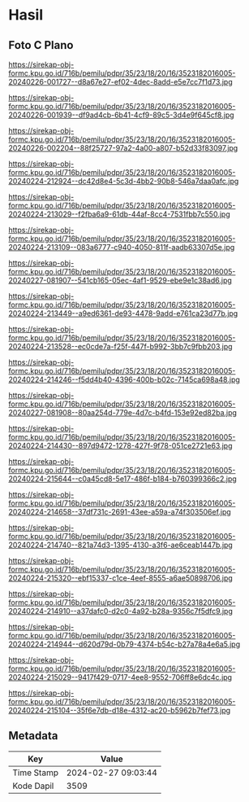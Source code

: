 # Hasil

## Foto C Plano

https://sirekap-obj-formc.kpu.go.id/716b/pemilu/pdpr/35/23/18/20/16/3523182016005-20240226-001727--d8a67e27-ef02-4dec-8add-e5e7cc7f1d73.jpg

https://sirekap-obj-formc.kpu.go.id/716b/pemilu/pdpr/35/23/18/20/16/3523182016005-20240226-001939--df9ad4cb-6b41-4cf9-89c5-3d4e9f645cf8.jpg

https://sirekap-obj-formc.kpu.go.id/716b/pemilu/pdpr/35/23/18/20/16/3523182016005-20240226-002204--88f25727-97a2-4a00-a807-b52d33f83097.jpg

https://sirekap-obj-formc.kpu.go.id/716b/pemilu/pdpr/35/23/18/20/16/3523182016005-20240224-212924--dc42d8e4-5c3d-4bb2-90b8-546a7daa0afc.jpg

https://sirekap-obj-formc.kpu.go.id/716b/pemilu/pdpr/35/23/18/20/16/3523182016005-20240224-213029--f2fba6a9-61db-44af-8cc4-7531fbb7c550.jpg

https://sirekap-obj-formc.kpu.go.id/716b/pemilu/pdpr/35/23/18/20/16/3523182016005-20240224-213109--083a6777-c940-4050-811f-aadb63307d5e.jpg

https://sirekap-obj-formc.kpu.go.id/716b/pemilu/pdpr/35/23/18/20/16/3523182016005-20240227-081907--541cb165-05ec-4af1-9529-ebe9e1c38ad6.jpg

https://sirekap-obj-formc.kpu.go.id/716b/pemilu/pdpr/35/23/18/20/16/3523182016005-20240224-213449--a9ed6361-de93-4478-9add-e761ca23d77b.jpg

https://sirekap-obj-formc.kpu.go.id/716b/pemilu/pdpr/35/23/18/20/16/3523182016005-20240224-213528--ec0cde7a-f25f-447f-b992-3bb7c9fbb203.jpg

https://sirekap-obj-formc.kpu.go.id/716b/pemilu/pdpr/35/23/18/20/16/3523182016005-20240224-214246--f5dd4b40-4396-400b-b02c-7145ca698a48.jpg

https://sirekap-obj-formc.kpu.go.id/716b/pemilu/pdpr/35/23/18/20/16/3523182016005-20240227-081908--80aa254d-779e-4d7c-b4fd-153e92ed82ba.jpg

https://sirekap-obj-formc.kpu.go.id/716b/pemilu/pdpr/35/23/18/20/16/3523182016005-20240224-214430--897d9472-1278-427f-9f78-051ce2721e63.jpg

https://sirekap-obj-formc.kpu.go.id/716b/pemilu/pdpr/35/23/18/20/16/3523182016005-20240224-215644--c0a45cd8-5e17-486f-b184-b760399366c2.jpg

https://sirekap-obj-formc.kpu.go.id/716b/pemilu/pdpr/35/23/18/20/16/3523182016005-20240224-214658--37df731c-2691-43ee-a59a-a74f303506ef.jpg

https://sirekap-obj-formc.kpu.go.id/716b/pemilu/pdpr/35/23/18/20/16/3523182016005-20240224-214740--821a74d3-1395-4130-a3f6-ae6ceab1447b.jpg

https://sirekap-obj-formc.kpu.go.id/716b/pemilu/pdpr/35/23/18/20/16/3523182016005-20240224-215320--ebf15337-c1ce-4eef-8555-a6ae50898706.jpg

https://sirekap-obj-formc.kpu.go.id/716b/pemilu/pdpr/35/23/18/20/16/3523182016005-20240224-214910--a37dafc0-d2c0-4a92-b28a-9356c7f5dfc9.jpg

https://sirekap-obj-formc.kpu.go.id/716b/pemilu/pdpr/35/23/18/20/16/3523182016005-20240224-214944--d620d79d-0b79-4374-b54c-b27a78a4e6a5.jpg

https://sirekap-obj-formc.kpu.go.id/716b/pemilu/pdpr/35/23/18/20/16/3523182016005-20240224-215029--9417f429-0717-4ee8-9552-706ff8e6dc4c.jpg

https://sirekap-obj-formc.kpu.go.id/716b/pemilu/pdpr/35/23/18/20/16/3523182016005-20240224-215104--35f6e7db-d18e-4312-ac20-b5962b7fef73.jpg


## Metadata

| Key        | Value               |
| ---------- | ------------------- |
| Time Stamp | 2024-02-27 09:03:44 |
| Kode Dapil | 3509                |



